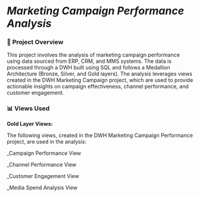 # ***Marketing Campaign Performance Analysis*** 

### 📌 **Project Overview**  

This project involves the analysis of marketing campaign performance using data sourced from ERP, CRM, and MMS systems. The data is processed through a DWH built using SQL and follows a Medallion Architecture (Bronze, Silver, and Gold layers). The analysis leverages views created in the DWH Marketing Campaign project, which are used to provide actionable insights on campaign effectiveness, channel performance, and customer engagement.

### 📊 **Views Used**

**Gold Layer Views:**

The following views, created in the DWH Marketing Campaign Performance project, are used in the analysis:

_Campaign Performance View

_Channel Performance View

_Customer Engagement View

_Media Spend Analysis View





